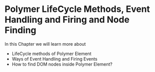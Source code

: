 # Polymer LifeCycle Methods, Event Handling and Firing and Node Finding

In this Chapter we will learn more about
* LifeCycle methods of Polymer Element
* Ways of Event Handling and Firing Events
* How to find DOM nodes inside Polymer Element?
